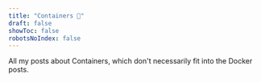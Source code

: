 ```yaml
---
title: "Containers 🐳"
draft: false
showToc: false
robotsNoIndex: false
---
```


All my posts about Containers, which don't necessarily fit into the Docker posts.